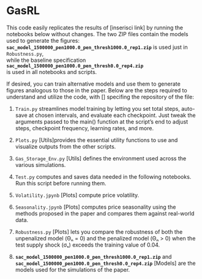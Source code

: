 # GasRL
This code  easily replicates the results of [inserisci link] by running the notebooks below without changes.
The two ZIP files contain the models used to generate the figures:  
**`sac_model_1500000_pen1000.0_pen_thresh1000.0_rep1.zip`** is used just in `Robustness.py`,  
while the baseline specification **`sac_model_1500000_pen1000.0_pen_thresh0.0_rep4.zip`**  
is used in all notebooks and scripts.

If desired, you can train alternative models and use them to generate figures analogous to those in the paper. 
Below are the steps required to understand and utilize the code, with [] specifing the repository of the file:

1) `Train.py`  streamlines model training by letting you set total steps, auto-save at chosen intervals, and evaluate each checkpoint. Just tweak the arguments passed to the main() function at the script’s end to adjust steps, checkpoint frequency, learning rates, and more.

2) `Plots.py` [Utils]provides the essential utility functions to  use and visualize outputs from the other scripts.

3) `Gas_Storage_Env.py` [Utils] defines the environment used across the various simulations.

4) `Test.py`  computes and saves data  needed in the following notebooks. Run this script before running them.
   
5) `Volatility.jpynb` [Plots] compute price volatility.
   
7) `Seasonality.jpynb`  [Plots] computes price seasonality using the methods proposed in the paper and compares them against real-world data.

8) `Robustness.py` [Plots] lets you compare the robustness of both the unpenalized model (Θₙ = 0) and the penalized model (Θₙ > 0) when the test supply shock (σₛ) exceeds the training value of 0.04.

9) **`sac_model_1500000_pen1000.0_pen_thresh1000.0_rep1.zip`** and **`sac_model_1500000_pen1000.0_pen_thresh0.0_rep4.zip`**  [Models] are the models used for the simulations of the paper.


